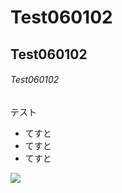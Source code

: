 # Test060102
## Test060102
###### Test060102
テスト
* てすと
* てすと
* てすと


![](https://www.google.co.jp/imgres?imgurl=http%3A%2F%2Fe-village.main.jp%2Fgazou%2Fimage_gazou%2Fgazou_0178.jpg&imgrefurl=http%3A%2F%2Fe-village.main.jp%2Fgazou%2Fcat5%2F&docid=AZVEGHc7lY6mOM&tbnid=gMi3H4cdraAcaM%3A&vet=1&w=350&h=309&bih=641&biw=1201&ved=0ahUKEwivsPfRz5vUAhWGI5QKHZ54AkAQMwgxKAswCw&iact=c&ictx=1)

```java

```
